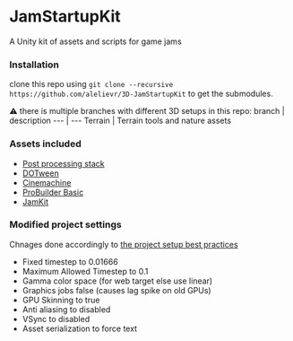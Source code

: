 # JamStartupKit
A Unity kit of assets and scripts for game jams

### Installation
clone this repo using `git clone --recursive https://github.com/alelievr/3D-JamStartupKit` to get the submodules.

:warning: there is multiple branches with different 3D setups in this repo:
branch | description
--- | ---
Terrain | Terrain tools and nature assets

### Assets included
+ [Post processing stack](https://www.assetstore.unity3d.com/en/#!/content/83912)
+ [DOTween](https://assetstore.unity.com/packages/tools/animation/dotween-hotween-v2-27676)
+ [Cinemachine](https://www.assetstore.unity3d.com/en/#!/content/79898)
+ [ProBuilder Basic](https://www.assetstore.unity3d.com/en/#!/content/11919)
+ [JamKit](https://github.com/alelievr/JamKit)

### Modified project settings
Chnages done accordingly to [the project setup best practices](https://blogs.unity3d.com/2017/08/10/spotlight-team-best-practices-project-setup/)

+ Fixed timestep to 0.01666
+ Maximum Allowed Timestep to 0.1
+ Gamma color space (for web target else use linear)
+ Graphics jobs false (causes lag spike on old GPUs)
+ GPU Skinning to true
+ Anti aliasing to disabled
+ VSync to disabled
+ Asset serialization to force text

